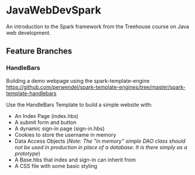 # JavaWebDevSpark
An introduction to the Spark framework from the Treehouse course on Java web development.

## Feature Branches

### HandleBars

Building a demo webpage using the spark-template-engine https://github.com/perwendel/spark-template-engines/tree/master/spark-template-handlebars

Use the HandleBars Template to build a simple website with:

* An Index Page (index.hbs)
* A submit form and button
* A dynamic sign-in page (sign-in.hbs)
* Cookies to store the username in memory
* Data Access Objects (_Note: The "in memory" simple DAO class should not be used in production in place of a database. It is there simply as a prototype_) 
* A Base.hbs that index and sign-in can inherit from
* A CSS file with some basic styling

